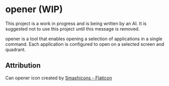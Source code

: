 # opener (WIP)

This project is a work in progress and is being written by an AI. It is suggested not to use this project until this message is removed.

opener is a tool that enables opening a selection of applications in a single command. Each application is configured to
open on a selected screen and quadrant.

## Attribution

Can opener icon created by [Smashicons - Flaticon](https://www.flaticon.com/free-icons/can-opener)
